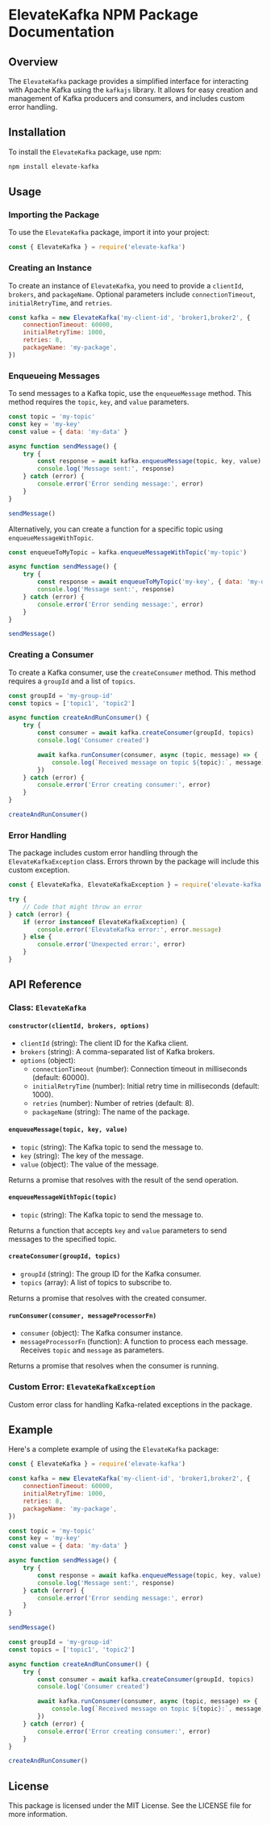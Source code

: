 # ElevateKafka NPM Package Documentation

## Overview

The `ElevateKafka` package provides a simplified interface for interacting with Apache Kafka using the `kafkajs` library. It allows for easy creation and management of Kafka producers and consumers, and includes custom error handling.

## Installation

To install the `ElevateKafka` package, use npm:

```bash
npm install elevate-kafka
```

## Usage

### Importing the Package

To use the `ElevateKafka` package, import it into your project:

```javascript
const { ElevateKafka } = require('elevate-kafka')
```

### Creating an Instance

To create an instance of `ElevateKafka`, you need to provide a `clientId`, `brokers`, and `packageName`. Optional parameters include `connectionTimeout`, `initialRetryTime`, and `retries`.

```javascript
const kafka = new ElevateKafka('my-client-id', 'broker1,broker2', {
	connectionTimeout: 60000,
	initialRetryTime: 1000,
	retries: 8,
	packageName: 'my-package',
})
```

### Enqueueing Messages

To send messages to a Kafka topic, use the `enqueueMessage` method. This method requires the `topic`, `key`, and `value` parameters.

```javascript
const topic = 'my-topic'
const key = 'my-key'
const value = { data: 'my-data' }

async function sendMessage() {
	try {
		const response = await kafka.enqueueMessage(topic, key, value)
		console.log('Message sent:', response)
	} catch (error) {
		console.error('Error sending message:', error)
	}
}

sendMessage()
```

Alternatively, you can create a function for a specific topic using `enqueueMessageWithTopic`.

```javascript
const enqueueToMyTopic = kafka.enqueueMessageWithTopic('my-topic')

async function sendMessage() {
	try {
		const response = await enqueueToMyTopic('my-key', { data: 'my-data' })
		console.log('Message sent:', response)
	} catch (error) {
		console.error('Error sending message:', error)
	}
}

sendMessage()
```

### Creating a Consumer

To create a Kafka consumer, use the `createConsumer` method. This method requires a `groupId` and a list of `topics`.

```javascript
const groupId = 'my-group-id'
const topics = ['topic1', 'topic2']

async function createAndRunConsumer() {
	try {
		const consumer = await kafka.createConsumer(groupId, topics)
		console.log('Consumer created')

		await kafka.runConsumer(consumer, async (topic, message) => {
			console.log(`Received message on topic ${topic}:`, message)
		})
	} catch (error) {
		console.error('Error creating consumer:', error)
	}
}

createAndRunConsumer()
```

### Error Handling

The package includes custom error handling through the `ElevateKafkaException` class. Errors thrown by the package will include this custom exception.

```javascript
const { ElevateKafka, ElevateKafkaException } = require('elevate-kafka')

try {
	// Code that might throw an error
} catch (error) {
	if (error instanceof ElevateKafkaException) {
		console.error('ElevateKafka error:', error.message)
	} else {
		console.error('Unexpected error:', error)
	}
}
```

## API Reference

### Class: `ElevateKafka`

#### `constructor(clientId, brokers, options)`

-   `clientId` (string): The client ID for the Kafka client.
-   `brokers` (string): A comma-separated list of Kafka brokers.
-   `options` (object):
    -   `connectionTimeout` (number): Connection timeout in milliseconds (default: 60000).
    -   `initialRetryTime` (number): Initial retry time in milliseconds (default: 1000).
    -   `retries` (number): Number of retries (default: 8).
    -   `packageName` (string): The name of the package.

#### `enqueueMessage(topic, key, value)`

-   `topic` (string): The Kafka topic to send the message to.
-   `key` (string): The key of the message.
-   `value` (object): The value of the message.

Returns a promise that resolves with the result of the send operation.

#### `enqueueMessageWithTopic(topic)`

-   `topic` (string): The Kafka topic to send the message to.

Returns a function that accepts `key` and `value` parameters to send messages to the specified topic.

#### `createConsumer(groupId, topics)`

-   `groupId` (string): The group ID for the Kafka consumer.
-   `topics` (array): A list of topics to subscribe to.

Returns a promise that resolves with the created consumer.

#### `runConsumer(consumer, messageProcessorFn)`

-   `consumer` (object): The Kafka consumer instance.
-   `messageProcessorFn` (function): A function to process each message. Receives `topic` and `message` as parameters.

Returns a promise that resolves when the consumer is running.

### Custom Error: `ElevateKafkaException`

Custom error class for handling Kafka-related exceptions in the package.

## Example

Here's a complete example of using the `ElevateKafka` package:

```javascript
const { ElevateKafka } = require('elevate-kafka')

const kafka = new ElevateKafka('my-client-id', 'broker1,broker2', {
	connectionTimeout: 60000,
	initialRetryTime: 1000,
	retries: 8,
	packageName: 'my-package',
})

const topic = 'my-topic'
const key = 'my-key'
const value = { data: 'my-data' }

async function sendMessage() {
	try {
		const response = await kafka.enqueueMessage(topic, key, value)
		console.log('Message sent:', response)
	} catch (error) {
		console.error('Error sending message:', error)
	}
}

sendMessage()

const groupId = 'my-group-id'
const topics = ['topic1', 'topic2']

async function createAndRunConsumer() {
	try {
		const consumer = await kafka.createConsumer(groupId, topics)
		console.log('Consumer created')

		await kafka.runConsumer(consumer, async (topic, message) => {
			console.log(`Received message on topic ${topic}:`, message)
		})
	} catch (error) {
		console.error('Error creating consumer:', error)
	}
}

createAndRunConsumer()
```

## License

This package is licensed under the MIT License. See the LICENSE file for more information.
